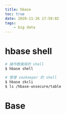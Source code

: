 ```yaml
---
title: hbase
toc: true
date: 2020-11-26 17:59:02
tags:
	- big data
---
```


# hbase shell

```sh
# 操作数据库的 shell
$ hbase shell

# 管理 zookeeper 的 shell
$ hbase zkcli
$ ls /hbase-unsecure/table
```

# Base